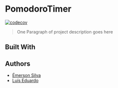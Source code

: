 # PomodoroTimer 
[![codecov](https://codecov.io/gh/SilvaEmerson/PomodoroTimer/branch/develop/graph/badge.svg)](https://codecov.io/gh/SilvaEmerson/PomodoroTimer)
> One Paragraph of project description goes here

## Built With


## Authors 

- [Émerson Silva](https://github.com/SilvaEmerson)
- [Luís Eduardo](https://github.com/luiseduardogfranca)
